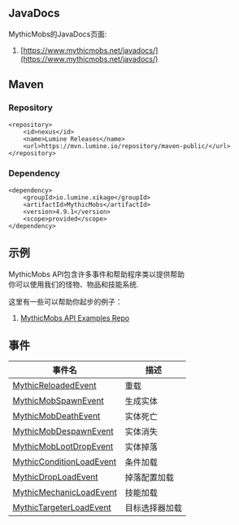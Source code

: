 ## JavaDocs

MythicMobs的JavaDocs页面:

1. [https://www.mythicmobs.net/javadocs/](https://www.mythicmobs.net/javadocs/)

## Maven

### Repository

```plaintext
<repository>
    <id>nexus</id>
    <name>Lumine Releases</name>
    <url>https://mvn.lumine.io/repository/maven-public/</url>
</repository>
```

### Dependency

```plaintext
<dependency>
    <groupId>io.lumine.xikage</groupId>
    <artifactId>MythicMobs</artifactId>
    <version>4.9.1</version>  
    <scope>provided</scope>
</dependency>
```

## 示例

MythicMobs API包含许多事件和帮助程序类以提供帮助\
你可以使用我们的怪物、物品和技能系统.

这里有一些可以帮助你起步的例子：

1. [MythicMobs API Examples Repo](https://github.com/xikage/MythicMobs-API-Examples)

## 事件
| 事件名 | 描述 |
|-----|----|
| [MythicReloadedEvent](/api/events/MythicReloadedEvent) | 重载 |
| [MythicMobSpawnEvent](/api/events/MythicMobSpawnEvent) | 生成实体 |
| [MythicMobDeathEvent](/api/events/MythicMobDeathEvent) | 实体死亡 |
| [MythicMobDespawnEvent](/api/events/MythicMobDespawnEvent) | 实体消失 |
| [MythicMobLootDropEvent](/api/events/MythicMobLootDropEvent) | 实体掉落 |
| [MythicConditionLoadEvent](/api/events/MythicConditionLoadEvent) | 条件加载 |
| [MythicDropLoadEvent](/api/events/MythicDropLoadEvent) | 掉落配置加载 |
| [MythicMechanicLoadEvent](/api/events/MythicMechanicLoadEvent) | 技能加载 |
| [MythicTargeterLoadEvent](/api/events/MythicTargeterLoadEvent) | 目标选择器加载 |
